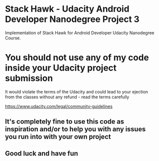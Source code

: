 # Stack Hawk - Udacity Android Developer Nanodegree Project 3
Implementation of Stack Hawk for Android Developer Udacity Nanodegree Course.

# You should not use any of my code inside your Udacity project submission
It would violate the terms of the Udacity and could lead to your ejection from the classes without any refund - read the terms carefully

https://www.udacity.com/legal/community-guidelines

## It's completely fine to use this code as inspiration and/or to help you with any issues you run into with your own project

## Good luck and have fun
